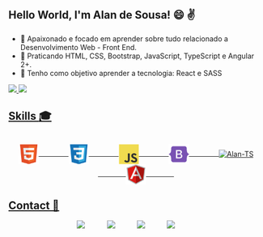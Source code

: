 ## Hello World, I'm Alan de Sousa! 😄 ✌️

- 🎯 Apaixonado e focado em aprender sobre tudo relacionado a Desenvolvimento Web - Front End.
- 🥇 Praticando HTML, CSS, Bootstrap, JavaScript, TypeScript e Angular 2+.
- 🚀 Tenho como objetivo aprender a tecnologia: React e SASS

<div>
  <a href="https://github.com/alansousacarvalho">
  <img height="150em" src="https://github-readme-stats.vercel.app/api?username=alansousacarvalho&show_icons=true&theme=dark&include_all_commits=true&count_private=true"/>
  <img height="150em" src="https://github-readme-stats.vercel.app/api/top-langs/?username=alansousacarvalho&layout=compact&langs_count=7&theme=dark"/>
</div>
  
  ## Skills :mortar_board:

  <div>
    <div align="center" style="display: inline_block"><br>
    <img align="center" alt="Alan-HTML" height="40" width="40" src="https://raw.githubusercontent.com/devicons/devicon/master/icons/html5/html5-original.svg">
      &nbsp;&nbsp;&nbsp;&nbsp;&nbsp;&nbsp;&nbsp;&nbsp;&nbsp;&nbsp;&nbsp;&nbsp;&nbsp;
    <img align="center" alt="Alan-CSS" height="40" width="40" src="https://raw.githubusercontent.com/devicons/devicon/master/icons/css3/css3-original.svg">
      &nbsp;&nbsp;&nbsp;&nbsp;&nbsp;&nbsp;&nbsp;&nbsp;&nbsp;&nbsp;&nbsp;&nbsp;&nbsp;
      <img align="center" alt="Alan-JS" height="40" width="40" src="https://raw.githubusercontent.com/devicons/devicon/master/icons/javascript/javascript-original.svg">
      &nbsp;&nbsp;&nbsp;&nbsp;&nbsp;&nbsp;&nbsp;&nbsp;&nbsp;&nbsp;&nbsp;&nbsp;&nbsp;
     <img align="center" alt="Alan-Bootstrap" height="40" width="40" src="https://github.com/devicons/devicon/blob/master/icons/bootstrap/bootstrap-plain.svg">
      &nbsp;&nbsp;&nbsp;&nbsp;&nbsp;&nbsp;&nbsp;&nbsp;&nbsp;&nbsp;&nbsp;&nbsp;&nbsp;
      <img align="center" alt="Alan-TS" height="40" width="40" src="https://cdn.jsdelivr.net/gh/devicons/devicon/icons/typescript/typescript-original.svg" />
      &nbsp;&nbsp;&nbsp;&nbsp;&nbsp;&nbsp;&nbsp;&nbsp;&nbsp;&nbsp;&nbsp;&nbsp;&nbsp;
      <img align="center" alt="Alan-Angular" height="40" width="40" src="https://github.com/devicons/devicon/blob/master/icons/angularjs/angularjs-original.svg">
      &nbsp;&nbsp;&nbsp;&nbsp;&nbsp;&nbsp;&nbsp;&nbsp;&nbsp;&nbsp;&nbsp;&nbsp;&nbsp;
   </div>
    
    
    
 ## Contact 📱
  <div align="center"> 
  <a href="https://www.linkedin.com/in/alan-de-sousa-carvalho/" target="_blank"><img src="https://img.shields.io/badge/-LinkedIn-%230077B5?style=for-the-badge&logo=linkedin&logoColor=white" target="_blank"></a>
    &nbsp;&nbsp;&nbsp;&nbsp;&nbsp;&nbsp;&nbsp;&nbsp;&nbsp;
  <a href="https://www.instagram.com/alan.scarvalho/" target="_blank"><img src="https://img.shields.io/badge/-Instagram-%23E4405F?style=for-the-badge&logo=instagram&logoColor=white" target="_blank"></a>
    &nbsp;&nbsp;&nbsp;&nbsp;&nbsp;&nbsp;&nbsp;&nbsp;&nbsp;
  <a href = "mailto:alan.sc2016@gmail.com"><img src="https://img.shields.io/badge/Gmail-D14836?style=for-the-badge&logo=gmail&logoColor=white"></a>
    &nbsp;&nbsp;&nbsp;&nbsp;&nbsp;&nbsp;&nbsp;&nbsp;&nbsp;
    <a href="mailto:alan.sousacarvalho@outlook.com" target="_blank"><img src="https://img.shields.io/badge/Microsoft_Outlook-0078D4?style=for-the-badge&logo=microsoft-outlook&logoColor=white" target="_blank"></a>
    &nbsp;&nbsp;&nbsp;&nbsp;&nbsp;&nbsp;&nbsp;&nbsp;&nbsp;
    
  </div>
    
<!--     ![Snake animation](https://github.com/alansousacarvalho/alansousacarvalho/blob/output/github-contribution-grid-snake.svg) -->
   
  
